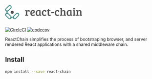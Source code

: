 # <img src="images/react chain logo.png" width="50%">

[![CircleCI](https://circleci.com/gh/aranja/react-chain.svg?style=svg)](https://circleci.com/gh/aranja/react-chain) [![codecov](https://codecov.io/gh/aranja/react-chain/branch/master/graph/badge.svg)](https://codecov.io/gh/aranja/react-chain)


ReactChain simplifies the process of bootstraping browser, and server rendered React applications with a shared middleware chain. 

## Install

```sh
npm install --save react-chain
```
